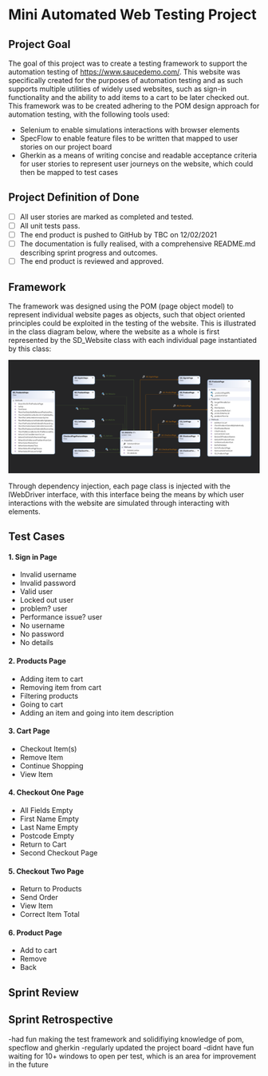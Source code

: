 # Mini Automated Web Testing Project 

## Project Goal
The goal of this project was to create a testing framework to support the automation testing of https://www.saucedemo.com/. This website was specifically created for the purposes of automation testing and as such supports multiple utilities of widely used websites, such as sign-in functionality and the ability to add items to a cart to be later checked out. This framework was to be created adhering to the POM design approach for automation testing, with the following tools used:

 - Selenium to enable simulations interactions with browser elements
 - SpecFlow to enable feature files to be written that mapped to user stories on our project board
 - Gherkin as a means of writing concise and readable acceptance criteria for user stories to represent user journeys on the website, which could then be mapped to test cases


## Project Definition of Done

- [ ] All user stories are marked as completed and tested.
- [ ] All unit tests pass.
- [ ] The end product is pushed to GitHub by TBC on 12/02/2021
- [ ] The documentation is fully realised, with a comprehensive README.md describing sprint progress and outcomes.
- [ ] The end product is reviewed and approved.

## Framework

The framework was designed using the POM (page object model) to represent individual website pages as objects, such that object oriented principles could be exploited in the testing of the website. This is illustrated in the class diagram below, where the website as a whole is first represented by the SD_Website class with each individual page instantiated by this class:

![](https://github.com/zakkazmanli/saucedemo_mp/blob/dev/SauceDemo_MP/ClassDiagram.png)

Through dependency injection, each page class is injected with the IWebDriver interface, with this interface being the means by which user interactions with the website are simulated through interacting with elements.

## Test Cases
#### 1. Sign in Page 
- Invalid username 
- Invalid password
- Valid user
- Locked out user
- problem? user
- Performance issue? user
- No username
- No password
- No details

#### 2. Products Page
- Adding item to cart
- Removing item from cart
- Filtering products
- Going to cart
- Adding an item and going into item description

#### 3. Cart Page
 - Checkout Item(s)
 - Remove Item
 - Continue Shopping
 - View Item

#### 4. Checkout One Page
 - All Fields Empty
 - First Name Empty
 - Last Name Empty
 - Postcode Empty
 - Return to Cart 
 - Second Checkout Page

#### 5. Checkout Two Page
 - Return to Products 
 - Send Order 
 - View Item
 - Correct Item Total

#### 6. Product Page
- Add to cart
- Remove
- Back

## Sprint Review

## Sprint Retrospective

-had fun making the test framework and solidifiying knowledge of pom, specflow and gherkin
-regularly updated the project board
-didnt have fun waiting for 10+ windows to open per test, which is an area for improvement in the future


